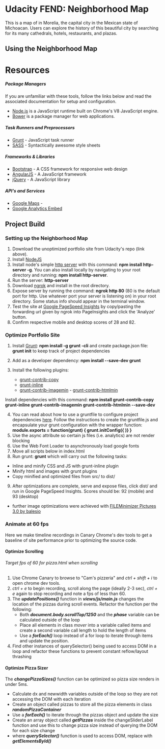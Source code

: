 # Udacity FEND: Neighborhood Map
This is a map of in Morelia, the capital city in the Mexican state of Michoacan. Users can explore the history of this beautiful city by searching for its many cathedrals, hotels, restaurants, and plazas. 

## Using the Neighborhood Map


## 

# Resources

##### Package Managers
If you are unfamiliar with these tools, follow the links below and read the associated documentation for setup and configuration.
- [Node.js](https://nodejs.org/en/) is a JavaScript runtime built on Chrome's V8 JavaScript engine. 
- [Bower](https://bower.io/) is a package manager for web applications.
##### Task Runners and Preprocessors
- [Grunt](http://gruntjs.com/) - JavaScript task runner
- [SASS](http://sass-lang.com/) - Syntactically awesome style sheets
##### Frameworks & Libraries
- [Bootstrap](http://getbootstrap.com/) - A CSS framework for responsive web design
- [AngularJS](https://angularjs.org/) - A JavaScript framework
- [jQuery](https://jquery.com/) - A JavaScript library
##### API's and Services
- [Google Maps](https://developers.google.com/maps/documentation/javascript/examples/style-array) - 
- [Google Analytics Embed](https://developers.google.com/analytics/devguides/reporting/embed/v1/)


## Project Build

### Setting up the Neighborhood Map
1. Download the unoptimized portfolio site from Udacity's repo (link above).
2. Install [NodeJS](https://nodejs.org/en/) 
3. Install node's simple [http server](https://www.npmjs.com/package/http-server) with this command: **npm install http-server -g**.  You can also install locally by navigating to your root directory and running: **npm install http-server**. 
4. Run the server: **http-server**
5. Download [ngrok](https://ngrok.com/) and install in the root directory. 
6. Expose server by running the command: **ngrok http 80** (80 is the default port for http. Use whatever port your server is listening on) in your root directory. Some status info should appear in the terminal window.
7. Test the site at [Google PageSpeed Insights](https://developers.google.com/speed/pagespeed/insights/) by copy/pasting the forwarding url given by ngrok into PageInsights and click the 'Analyze' button.
8. Confirm respective mobile and desktop scores of 28 and 82.

### Optimize Portfolio Site
1. Install [Grunt](http://gruntjs.com/getting-started): **npm install -g grunt -cli** and create package.json file: **grunt init** to keep track of project dependencies
2. Add as a developer dependency: **npm install --save-dev grunt**
3. Install the following plugins: 

     - [grunt-contrib-copy](http://grunt-tasks.com/grunt-contrib-copy/) 
     - [grunt-inline](https://www.npmjs.com/package/grunt-inline) 
     - [grunt-contrib-imagemin](https://www.npmjs.com/package/grunt-contrib-imagemin)      - [grunt-contrib-htmlmin](https://github.com/gruntjs/grunt-contrib-htmlmin)

Install dependencies with this command: **npm install grunt-contrib-copy grunt-inline grunt-contrib-imagemin grunt-contrib-htmlmin --save-dev**

4. You can read about how to use a gruntfile to configure project dependencies [here](http://gruntjs.com/sample-gruntfile). Follow the instructions to create the gruntfile.js and encapsulate your grunt configuration with the wrapper function: **module.exports = function(grunt) {  grunt.initConfig({  )} }**
5.  Use the async attribute so certain js files (i.e. analytics) are not render blocking
6.  Use the Web Font Loader to asynchronously load google fonts
7.  Move all scripts below <body> in index.html
8. Run grunt: **grunt** which will carry out the following tasks: 
  - Inline and minify CSS and JS with grunt-inline plugin
  - Minify html and images with grunt plugins
  - Copy minified and optimized files from src/ to dist/
9. After optimizations are complete, serve and expose files, click dist/ and run in Google PageSpeed Insights. Scores should be: 92 (mobile) and 93 (desktop)
  - further image optimizations were achieved with [FILEMinimizer Pictures 3.0 by balesio](http://www.balesio.com/fileminimizerpictures/eng/index.php)

### Animate at 60 fps
Here we make timeline recordings in Canary Chrome's dev tools to get a baseline of site performance prior to optimizing the source code. 

#### Optimize Scrolling 
###### Target fps of 60 for pizza.html when scrolling 
1. Use Chrome Canary to browse to "Cam's pizzeria" and _ctrl + shift + i_ to open chrome dev tools. 
2. _ctrl + e_ to begin recording, scroll along the page (ideally 2-3 sec), _ctrl + e_ again to stop recording and note a fps of less than 60.
3. The _**updatePositions()**_ function in _**views/js/main.js**_ changes the location of the pizzas during scroll events. Refactor the function per the following:
   - Both _**document.body.scrollTop/1250**_ and the _**phase**_ variable can be calculated outside of the loop
   - Place all elements in class _mover_ into a variable called items and create a second variable call length to hold the length of items
   - Use a _**forEach()**_ loop instead of a for loop to iterate through items and update the position.
4. Find other instances of querySelector() being used to access DOM in a loop and refactor these functions to prevent constant reflow/layout thrashing
#### Optimize Pizza Sizer
The _**changePizzaSizes()**_ function can be optimized so pizza size renders in under 5ms.
  - Calculate dx and newwidth variables outside of the loop so they are not accessing the DOM with each iteration
  - Create an object called pizzas to store all the pizza elements in class _**randomPizzaContainer**_
  - Use a _**forEach()**_ to iterate through the pizzas object and update the size
  - Create an array object called _**getPizzas**_ inside the changeSliderLabel function and use this to change pizza size instead of querying the DOM for each size change
  - where _**querySelector()**_ function is used to access DOM, replace with _**getElementsById()**_



